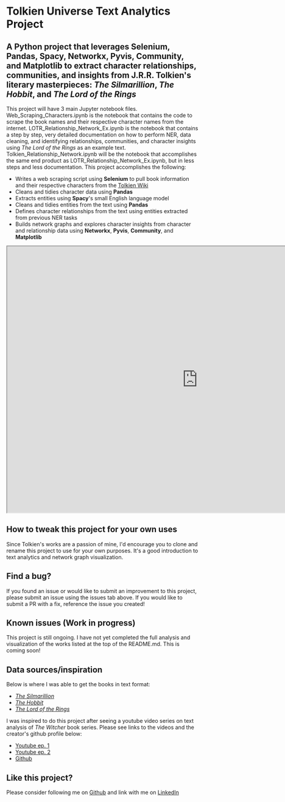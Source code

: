 # Tolkien Universe Text Analytics Project

## A **Python** project that leverages Selenium, Pandas, Spacy, Networkx, Pyvis, Community, and Matplotlib to extract character relationships, communities, and insights from J.R.R. Tolkien's literary masterpieces: *The Silmarillion*, *The Hobbit*, and *The Lord of the Rings*
This project will have 3 main Jupyter notebook files. Web_Scraping_Characters.ipynb is the notebook that contains the code to scrape the book names and their respective character names from the internet. LOTR_Relationship_Network_Ex.ipynb is the notebook that contains a step by step, very detailed documentation on how to perform NER, data cleaning, and identifying relationships, communities, and character insights using *The Lord of the Rings* as an example text. Tolkien_Relationship_Network.ipynb will be the notebook that accomplishes the same end product as LOTR_Relationship_Network_Ex.ipynb, but in less steps and less documentation. This project accomplishes the following:
- Writes a web scraping script using **Selenium** to pull book information and their respective characters from the [Tolkien Wiki](https://lotr.fandom.com/wiki/Category:Characters)
- Cleans and tidies character data using **Pandas**
- Extracts entities using **Spacy**'s small English language model
- Cleans and tidies entities from the text using **Pandas**
- Defines character relationships from the text using entities extracted from previous NER tasks
- Builds network graphs and explores character insights from character and relationship data using **Networkx**, **Pyvis**, **Community**, and **Matplotlib**  

<iframe src="https://github.com/Kevin-Cosgrove/JRRT_Relationship_Network/blob/main/assets/img/LOTR.html" width="1000" height="700"></iframe>

## How to tweak this project for your own uses
Since Tolkien's works are a passion of mine, I'd encourage you to clone and rename this project to use for your own purposes. It's a good introduction to text analytics and network graph visualization.

## Find a bug?
If you found an issue or would like to submit an improvement to this project, please submit an issue using the issues tab above. If you would like to submit a PR with a fix, reference the issue you created!

## Known issues (Work in progress)
This project is still ongoing. I have not yet completed the full analysis and visualization of the works listed at the top of the README.md. This is coming soon!

## Data sources/inspiration
Below is where I was able to get the books in text format:
- *[The Silmarillion](https://archive.org/stream/TheSilmarillionIllustratedJ.R.R.TolkienTedNasmith/The%20Silmarillion%20%28Illustrated%29%20-%20J.%20R.%20R.%20Tolkien%3B%20Ted%20Nasmith%3B_djvu.txt)*
- *[The Hobbit](https://archive.org/stream/dli.ernet.474126/474126-The%20Hobbit%281937%29_djvu.txt)*
- *[The Lord of the Rings](https://www.kaggle.com/datasets/ashishsinhaiitr/lord-of-the-rings-text)*

I was inspired to do this project after seeing a youtube video series on text analysis of *The Witcher* book series. Please see links to the videos and the creator's github profile below:
- [Youtube ep. 1](https://www.youtube.com/watch?v=RuNolAh_4bU)
- [Youtube ep. 2](https://www.youtube.com/watch?v=fAHkJ_Dhr50)
- [Github](https://github.com/thu-vu92)

## Like this project?
Please consider following me on [Github](https://github.com/Kevin-Cosgrove) and link with me on [LinkedIn](https://www.linkedin.com/in/kevin-j-cosgrove)
